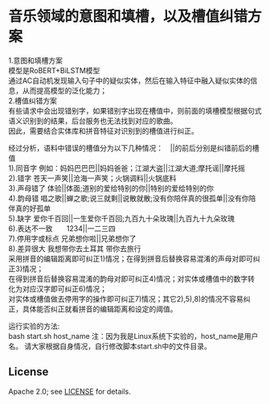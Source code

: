 # 音乐领域的意图和填槽，以及槽值纠错方案  
1.意图和填槽方案  
模型是RoBERT+BiLSTM模型  
通过AC自动机发现输入句子中的疑似实体，然后在输入特征中融入疑似实体的信息，从而提高模型的泛化能力；  
2.槽值纠错方案  
有些请求中会出现错别字，如果错别字出现在槽值中，则前面的填槽模型根据句式语义识别到的结果，后台服务也无法找到对应的歌曲。  
因此，需要结合实体库和拼音特征对识别到的槽值进行纠正。  

经过分析，语料中错误的槽值分为以下几种情况：　||的前后分别是纠错前后的槽值  
1).同音字	例如：妈妈巴巴巴||妈妈爸爸；江湖大盗||江湖大道;摩托谣||摩托摇  
2).错字		苍天一声笑||沧海一声笑；火锅调料||火锅底料  
3).声母错了	体验||体面;道别的爱给特别的你||特别的爱给特别的你  
4).韵母错	唱之歌||蝉之歌;说三就剩||说散就散;没有你陪伴真的很孤单||没有你陪伴真的好孤单  
5).缺字		爱你千百回||一生爱你千百回;九百九十朵玫瑰||九百九十九朵玫瑰  
6).表达不一致　　1234||一二三四  
7).停用字或标点	兄弟想你啦||兄弟想你了  
8).差异很大	我想带你去土耳其 带你去旅行  
采用拼音的编辑距离即可纠正1)情况；在得到拼音后替换容易混淆的声母对即可纠正3)情况；  
在得到拼音后替换容易混淆的韵母对即可纠正4)情况；对实体或槽值中的数字转化为对应汉字即可纠正6)情况；  
对实体或槽值做去停用字的操作即可纠正7)情况；其它2),5),8)的情况不容易纠正，具体能否纠正就看拼音的编辑距离和设定的阈值。  

运行实验的方法:  
bash start.sh host_name
注：因为我是Linux系统下实验的，host_name是用户名。
请大家根据自身情况，自行修改脚本start.sh中的文件目录。

## License

Apache 2.0; see [LICENSE](LICENSE) for details.
